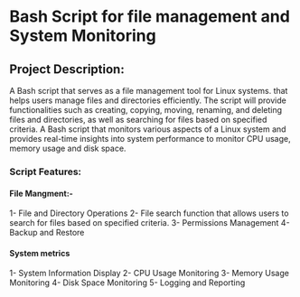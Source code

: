 # Bash Script for file management and System Monitoring

## Project Description:

A Bash script that serves as a file management tool for Linux systems. that helps users manage files and directories efficiently. The script will provide functionalities such as creating, copying, moving, renaming, and deleting files and directories, as well as searching for files based on specified criteria.
A Bash script that monitors various aspects of a Linux system and provides real-time insights into system performance to monitor CPU usage, memory usage and disk space.

### Script Features:
#### File Mangment:-

1- File and Directory Operations
2- File search function that allows users to search for files based on specified criteria.
3- Permissions Management
4- Backup and Restore

#### System metrics

1- System Information Display
2- CPU Usage Monitoring
3- Memory Usage Monitoring
4- Disk Space Monitoring
5- Logging and Reporting
